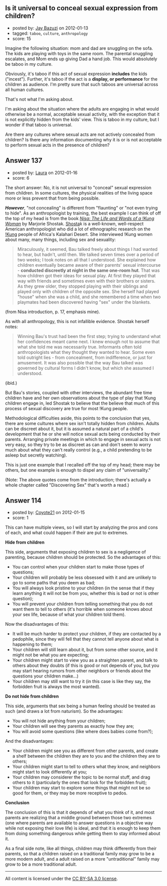 ## Is it universal to conceal sexual expression from children?

- posted by: [Jay Bazuzi](https://stackexchange.com/users/-1/17-jay-bazuzi) on 2012-01-13
- tagged: `taboo`, `culture`, `anthropology`
- score: 15

Imagine the following situation: mom and dad are snuggling on the sofa. The kids are playing with toys in the same room. The parental snuggling escalates, and Mom ends up giving Dad a hand job. This would absolutely be taboo in my culture.

Obviously, it's taboo if this act of sexual expression **includes** the kids ("incest"). Further, it's taboo if the act is a **display, or performance** for the children as audience. I'm pretty sure that such taboos are universal across all human cultures.

That's not what I'm asking about.

I'm asking about the situation where the adults are engaging in what would otherwise be a normal, acceptable sexual activity, with the exception that it is not explicitly hidden from the kids' view. This is taboo in my culture, but I wonder if that taboo is universal.

Are there any cultures where sexual acts are not actively concealed from children? Is there any information documenting why it is or is not acceptable to perform sexual acts in the presence of children?


## Answer 137

- posted by: [Laura](https://stackexchange.com/users/-1/43-laura) on 2012-01-16
- score: 6

<p>The short answer: No, it is not universal to "conceal" sexual expression from children. In some cultures, the physical realities of the living space more or less prevent that from being possible.</p>

<p><em><strong>However</em></strong>, "not concealing" is different from "flaunting" or "not even trying to hide". As an anthropologist by training, the best example I can think of off the top of my head is from the book <em><a href="http://rads.stackoverflow.com/amzn/click/0674004329">Nisa: The Life and Words of a !Kung Woman</a></em> by Marjorie Shostak. <a href="http://en.wikipedia.org/wiki/Marjorie_Shostak">Shosta</a>k is a well-known, well-respect American anthropologist who did a lot of ethnographic research on the <a href="http://en.wikipedia.org/wiki/!Kung_San">!Kung</a> people of Africa's Kalahari Desert. She interviewed !Kung women about many, many things, including sex and sexuality:</p>

<blockquote>
  <p>Miraculously, it seemed, Bau talked freely about things I had wanted to hear, but hadn't, until then. We talked seven times over a period of two weeks; I took notes on all that I understood. She explained how children eventually became aware of their parents' sexual intercourse - <strong>conducted discreetly at night in the same one-room hut</strong>. That was how children got their ideas for sexual play. At first they played that way with friends and sometimes even with their brothers or sisters. As they grew older, they stopped playing with their siblings and played only with children of the opposite sex. She herself had played "house" when she was a child, and she remembered a time when two playmates had been discovered having "sex" under the blankets.</p>
</blockquote>

<p>(from Nisa introduction, p. 17, emphasis mine).</p>

<p>As with all anthropology, this is not infallible evidence. Shostak herself notes:</p>

<blockquote>
  <p>Winning Bau's trust had been the first step; trying to understand what her confidences meant came next. I knew enough not to assume that what she told me was necessarily true. Informants often told anthropologists what they thought they wanted to hear. Some even told outright lies - from concealment, from indifference, or just for amusement. It was also possible that the way Bau talked was governed by cultural forms I didn't know, but which she assumed I understood.</p>
</blockquote>

<p>(ibid.)</p>

<p>But Bau's stories, coupled with other interviews, the abundant free time children have and her own observations about the type of play that !Kung children engage in, led Shostak to believe that the believe that much of this process of sexual discovery are true for most !Kung people.</p>

<p>Methodological difficulties aside, this points to the conclusion that yes, there are some cultures where sex isn't totally hidden from children. Adults can be discreet about it, but it is assumed a natural part of a child's development that he or she will notice sexual acts being conducted by their parents. Arranging private meetings in which to engage in sexual acts is not very easy, so they try to be as discreet as can and don't seem to worry much about what they can't really control (e.g., a child pretending to be asleep but secretly watching).</p>

<p>This is just one example that I recalled off the top of my head; there may be others, but one example is enough to dispel any claim of "universality."</p>

<p>(Note: The above quotes come from the introduction; there's actually a whole chapter called "Discovering Sex" that's worth a read.)</p>



## Answer 114

- posted by: [Coyote21](https://stackexchange.com/users/-1/168-coyote21) on 2012-01-15
- score: 1

This can have multiple views, so I will start by analyzing the pros and cons of each, and what could happen if their are put to extremes.

**Hide from children**

This side, arguments that exposing children to sex is a negligence of parenting, because children should be protected. So the advantages of this:

 - You can control when your children start to make those types of questions;
 - Your children will probably be less obsessed with it and are unlikely to go to some paths that you deem as bad;
 - You will always look pristine to your children (in the sense that if they learn anything it will not be from you, whether this is bad or not is other question);
 - You will prevent your children from telling something that you do not want them to tell to others (it's horrible when someone knows about your sex life, because of what your children told them).

Now the disadvantages of this:

 - It will be much harder to protect your children, if they are contacted by a pedophile, since they will fell that they cannot tell anyone about what is happening to them;
 - Your children will still learn about it, but from some other source, and it might not be what you are expecting;
 - Your children might start to view you as a straighten parent, and talk to others about they doubts (if this is good or not depends of you, but you may start hearing rumors from other neighbors or friends about the questions your children make...)
 - Your children may still want to try it (in this case is like they say, the forbidden fruit is always the most wanted).
  
**Do not hide from children**

This side, arguments that sex being a human feeling should be treated as such (and draws a lot from naturism). So the advantages:

 - You will not hide anything from your children;
 - Your children will see they parents as exactly how they are;
 - You will avoid some questions (like where does babies come from?);

And the disadvantages:

 - Your children might see you as different from other parents, and create a shelf between the children they are to you and the children they are to others;
 - Your children might start to tell to others what they know, and neighbors might start to look differently at you;
 - Your children may considerer the topic to be normal stuff, and drag others to it (particularly the ones that look for the forbidden fruit);
 - Your children may start to explore some things that might not be so good for them, or they may be more receptive to pedos.

**Conclusion**

The conclusion of this is that it depends of what you think of it, and most parents are realizing that a middle ground between those two extremes (one where parents are available to answer questions in a objective way while not exposing their love life) is ideal, and that it is enough to keep them from doing something dangerous while getting them to stay informed about it.

As a final side note, like all things, children may think differently from their parents, so that a children raised on a traditional family may grow to be a more modern adult, and a adult raised on a more "untraditional" family may grow to be a more traditional adult.



---

All content is licensed under the [CC BY-SA 3.0 license](https://creativecommons.org/licenses/by-sa/3.0/).
